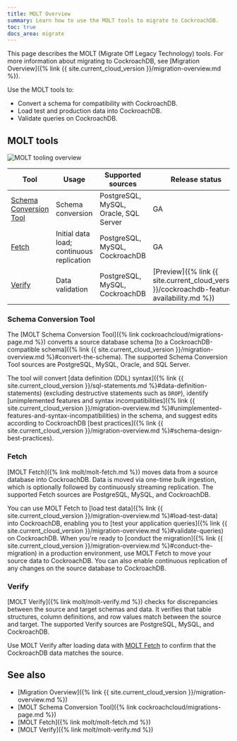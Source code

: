 ```yaml
---
title: MOLT Overview
summary: Learn how to use the MOLT tools to migrate to CockroachDB.
toc: true
docs_area: migrate
---
```


This page describes the MOLT (Migrate Off Legacy Technology) tools. For more information about migrating to CockroachDB, see [Migration Overview]({% link {{ site.current_cloud_version }}/migration-overview.md %}).

Use the MOLT tools to:

- Convert a schema for compatibility with CockroachDB.
- Load test and production data into CockroachDB.
- Validate queries on CockroachDB.

## MOLT tools

<img src="{{ 'images/molt/molt_tools.svg' | relative_url }}" alt="MOLT tooling overview" style="max-width:100%" />

|                        Tool                       |                   Usage                   |           Supported sources           |                                       Release status                                       |
|---------------------------------------------------|-------------------------------------------|---------------------------------------|--------------------------------------------------------------------------------------------|
| [Schema Conversion Tool](#schema-conversion-tool) | Schema conversion                         | PostgreSQL, MySQL, Oracle, SQL Server | GA                                                                                         |
| [Fetch](#fetch)                                   | Initial data load; continuous replication | PostgreSQL, MySQL, CockroachDB        | GA                                                                                         |
| [Verify](#verify)                                 | Data validation                           | PostgreSQL, MySQL, CockroachDB        | [Preview]({% link {{ site.current_cloud_version }}/cockroachdb-feature-availability.md %}) |

### Schema Conversion Tool

The [MOLT Schema Conversion Tool]({% link cockroachcloud/migrations-page.md %}) converts a source database schema [to a CockroachDB-compatible schema]({% link {{ site.current_cloud_version }}/migration-overview.md %}#convert-the-schema). The supported Schema Conversion Tool sources are PostgreSQL, MySQL, Oracle, and SQL Server.

The tool will convert [data definition (DDL) syntax]({% link {{ site.current_cloud_version }}/sql-statements.md %}#data-definition-statements) (excluding destructive statements such as `DROP`), identify [unimplemented features and syntax incompatibilities]({% link {{ site.current_cloud_version }}/migration-overview.md %}#unimplemented-features-and-syntax-incompatibilities) in the schema, and suggest edits according to CockroachDB [best practices]({% link {{ site.current_cloud_version }}/migration-overview.md %}#schema-design-best-practices).

### Fetch

[MOLT Fetch]({% link molt/molt-fetch.md %}) moves data from a source database into CockroachDB. Data is moved via one-time bulk ingestion, which is optionally followed by continuously streaming replication. The supported Fetch sources are PostgreSQL, MySQL, and CockroachDB.

You can use MOLT Fetch to [load test data]({% link {{ site.current_cloud_version }}/migration-overview.md %}#load-test-data) into CockroachDB, enabling you to [test your application queries]({% link {{ site.current_cloud_version }}/migration-overview.md %}#validate-queries) on CockroachDB. When you're ready to [conduct the migration]({% link {{ site.current_cloud_version }}/migration-overview.md %}#conduct-the-migration) in a production environment, use MOLT Fetch to move your source data to CockroachDB. You can also enable continuous replication of any changes on the source database to CockroachDB.

### Verify

[MOLT Verify]({% link molt/molt-verify.md %}) checks for discrepancies between the source and target schemas and data. It verifies that table structures, column definitions, and row values match between the source and target. The supported Verify sources are PostgreSQL, MySQL, and CockroachDB.

Use MOLT Verify after loading data with [MOLT Fetch](#fetch) to confirm that the CockroachDB data matches the source.

## See also

- [Migration Overview]({% link {{ site.current_cloud_version }}/migration-overview.md %})
- [MOLT Schema Conversion Tool]({% link cockroachcloud/migrations-page.md %})
- [MOLT Fetch]({% link molt/molt-fetch.md %})
- [MOLT Verify]({% link molt/molt-verify.md %})